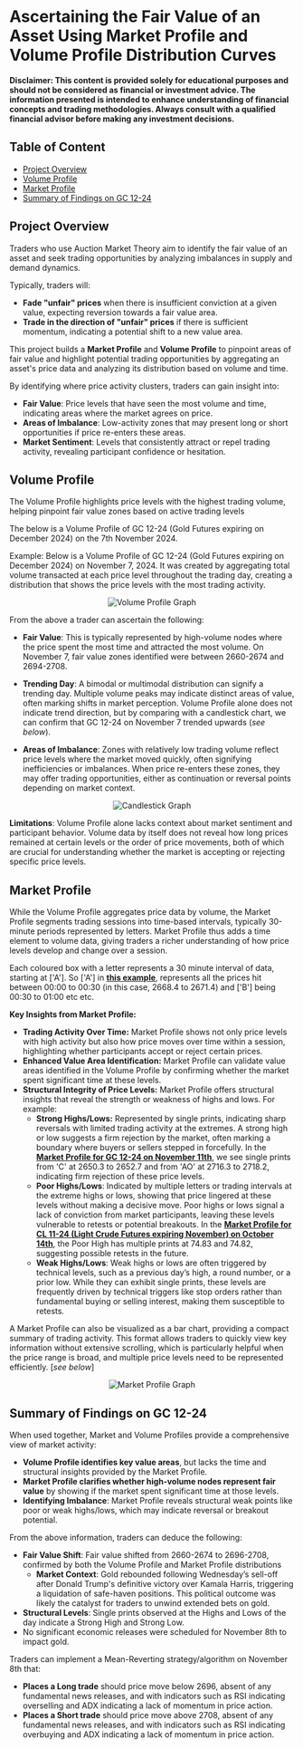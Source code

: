# Ascertaining the Fair Value of an Asset Using Market Profile and Volume Profile Distribution Curves

**Disclaimer: This content is provided solely for educational purposes and should not be considered as financial or investment advice. The information presented is intended to enhance understanding of financial concepts and trading methodologies. Always consult with a qualified financial advisor before making any investment decisions.**

## Table of Content
- [Project Overview](#project-overview)
- [Volume Profile](#volume-profile)
- [Market Profile](#market-profile)
- [Summary of Findings on GC 12-24](#summary-of-findings-on-gc-12-24)

## Project Overview
Traders who use Auction Market Theory aim to identify the fair value of an asset and seek trading opportunities by analyzing imbalances in supply and demand dynamics.

Typically, traders will:
- **Fade "unfair" prices** when there is insufficient conviction at a given value, expecting reversion towards a fair value area.
- **Trade in the direction of "unfair" prices** if there is sufficient momentum, indicating a potential shift to a new value area.

This project builds a **Market Profile** and **Volume Profile** to pinpoint areas of fair value and highlight potential trading opportunities by aggregating an asset's price data and analyzing its distribution based on volume and time. 

By identifying where price activity clusters, traders can gain insight into: 
- **Fair Value**: Price levels that have seen the most volume and time, indicating areas where the market agrees on price.  
- **Areas of Imbalance**: Low-activity zones that may present long or short opportunities if price re-enters these areas. 
- **Market Sentiment**: Levels that consistently attract or repel trading activity, revealing participant confidence or hesitation. 

## Volume Profile

The Volume Profile highlights price levels with the highest trading volume, helping pinpoint fair value zones based on active trading levels

The below is a Volume Profile of GC 12-24 (Gold Futures expiring on December 2024) on the 7th November 2024. 

Example: Below is a Volume Profile of GC 12-24 (Gold Futures expiring on December 2024) on November 7, 2024. It was created by aggregating total volume transacted at each price level throughout the trading day, creating a distribution that shows the price levels with the most trading activity.

<p align="center">
  <img src="/QuantitativeAnalysisAndVisualization/MarketProfileVolumeProfile/images/VolumeProfile.png" alt="Volume Profile Graph">
</p>

From the above a trader can ascertain the following: 

- **Fair Value**: This is typically represented by high-volume nodes where the price spent the most time and attracted the most volume. On November 7, fair value zones identified were between 2660-2674 and 2694-2708.
    
- **Trending Day**: A bimodal or multimodal distribution can signify a trending day. Multiple volume peaks may indicate distinct areas of value, often marking shifts in market perception. Volume Profile alone does not indicate trend direction, but by comparing with a candlestick chart, we can confirm that GC 12-24 on November 7 trended upwards (*see below*).
  
- **Areas of Imbalance**: Zones with relatively low trading volume reflect price levels where the market moved quickly, often signifying inefficiencies or imbalances. When price re-enters these zones, they may offer trading opportunities, either as continuation or reversal points depending on market context.

<p align="center">
  <img src="/QuantitativeAnalysisAndVisualization/MarketProfileVolumeProfile/images/Candlestick.png" alt="Candlestick Graph">
</p>

**Limitations**: Volume Profile alone lacks context about market sentiment and participant behavior. Volume data by itself does not reveal how long prices remained at certain levels or the order of price movements, both of which are crucial for understanding whether the market is accepting or rejecting specific price levels.

## Market Profile

While the Volume Profile aggregates price data by volume, the Market Profile segments trading sessions into time-based intervals, typically 30-minute periods represented by letters. Market Profile thus adds a time element to volume data, giving traders a richer understanding of how price levels develop and change over a session.

Each coloured box with a letter represents a 30 minute interval of data, starting at ['A']. So ['A'] in [**this example**](https://github.com/linli2492/ProjectsPortfolio/tree/main/QuantitativeAnalysisAndVisualization/MarketProfileVolumeProfile/images/MarketProfileTPO.png), represents all the prices hit between 00:00 to 00:30 (in this case, 2668.4 to 2671.4) and ['B'] being 00:30 to 01:00 etc etc. 

**Key Insights from Market Profile:**
- **Trading Activity Over Time:** Market Profile shows not only price levels with high activity but also how price moves over time within a session, highlighting whether participants accept or reject certain prices.
- **Enhanced Value Area Identification:** Market Profile can validate value areas identified in the Volume Profile by confirming whether the market spent significant time at these levels.
- **Structural Integrity of Price Levels:** Market Profile offers structural insights that reveal the strength or weakness of highs and lows. For example:
  - **Strong Highs/Lows:** Represented by single prints, indicating sharp reversals with limited trading activity at the extremes. A strong high or low suggests a firm rejection by the market, often marking a boundary where buyers or sellers stepped in forcefully. In the [**Market Profile for GC 12-24 on November 11th**](https://github.com/linli2492/ProjectsPortfolio/tree/main/QuantitativeAnalysisAndVisualization/MarketProfileVolumeProfile/images/MarketProfileTPO.png), we see single prints from 'C' at 2650.3 to 2652.7 and from 'AO' at 2716.3 to 2718.2, indicating firm rejection of these price levels.
  - **Poor Highs/Lows**: Indicated by multiple letters or trading intervals at the extreme highs or lows, showing that price lingered at these levels without making a decisive move. Poor highs or lows signal a lack of conviction from market participants, leaving these levels vulnerable to retests or potential breakouts. In the [**Market Profile for CL 11-24 (Light Crude Futures expiring November) on October 14th**](https://github.com/linli2492/ProjectsPortfolio/tree/main/QuantitativeAnalysisAndVisualization/MarketProfileVolumeProfile/images/MarketProfileTPOCL11-24.png), the Poor High has multiple prints at 74.83 and 74.82, suggesting possible retests in the future.
  - **Weak Highs/Lows**: Weak highs or lows are often triggered by technical levels, such as a previous day’s high, a round number, or a prior low. While they can exhibit single prints, these levels are frequently driven by technical triggers like stop orders rather than fundamental buying or selling interest, making them susceptible to retests.

A Market Profile can also be visualized as a bar chart, providing a compact summary of trading activity. This format allows traders to quickly view key information without extensive scrolling, which is particularly helpful when the price range is broad, and multiple price levels need to be represented efficiently. [*see below*]

<p align="center">
  <img src="/QuantitativeAnalysisAndVisualization/MarketProfileVolumeProfile/images/MarketProfile.png" alt="Market Profile Graph">
</p>

## Summary of Findings on GC 12-24

When used together, Market and Volume Profiles provide a comprehensive view of market activity:
- **Volume Profile identifies key value areas**, but lacks the time and structural insights provided by the Market Profile.
- **Market Profile clarifies whether high-volume nodes represent fair value** by showing if the market spent significant time at those levels.
- **Identifying Imbalance**: Market Profile reveals structural weak points like poor or weak highs/lows, which may indicate reversal or breakout potential.

From the above information, traders can deduce the following: 
- **Fair Value Shift**: Fair value shifted from 2660-2674 to 2696-2708, confirmed by both the Volume Profile and Market Profile distributions
  - **Market Context**: Gold rebounded following Wednesday’s sell-off after Donald Trump's definitive victory over Kamala Harris, triggering a liquidation of safe-haven positions. This political outcome was likely the catalyst for traders to unwind extended bets on gold.
- **Structural Levels**: Single prints observed at the Highs and Lows of the day indicate a Strong High and Strong Low.
- No significant economic releases were scheduled for November 8th to impact gold.

Traders can implement a Mean-Reverting strategy/algorithm on November 8th that:
- **Places a Long trade** should price move below 2696, absent of any fundamental news releases, and with indicators such as RSI indicating overselling and ADX indicating a lack of momentum in price action.
- **Places a Short trade** should price move above 2708, absent of any fundamental news releases, and with indicators such as RSI indicating overbuying and ADX indicating a lack of momentum in price action.

